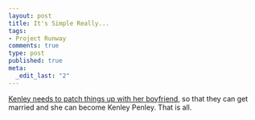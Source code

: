 ```yaml
--- 
layout: post
title: It's Simple Really...
tags: 
- Project Runway
comments: true
type: post
published: true
meta: 
  _edit_last: "2"
---
```

<a href="http://gothamist.com/2009/03/18/project_runway_finalist_attacks_fia.php">Kenley needs to patch things up with her boyfriend</a>, so that they can get married and she can become Kenley Penley. That is all.
